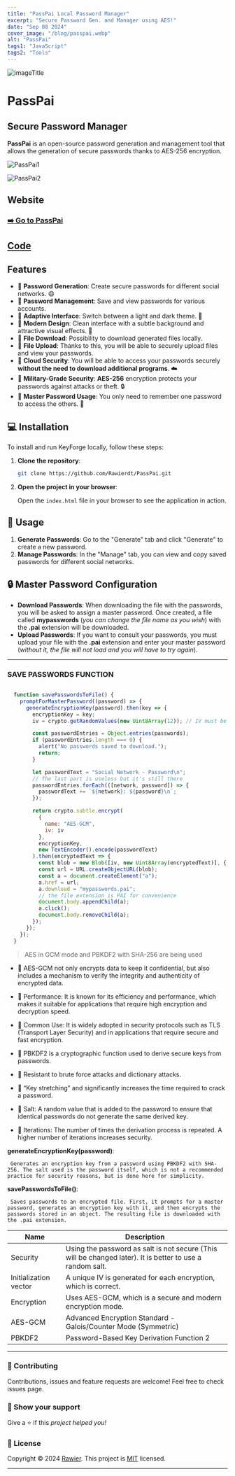 ```yaml
---
title: "PassPai Local Password Manager"
excerpt: "Secure Password Gen. and Manager using AES!"
date: "Sep 08 2024"
cover_image: "/blog/passpai.webp"
alt: "PassPai"
tags1: "JavaScript"
tags2: "Tools"
---
```


![imageTitle](https://i.ibb.co/ygJ41Xk/passpaititle.jpg)

# PassPai

## Secure Password Manager

**PassPai** is an open-source password generation and management tool that allows the generation of secure passwords thanks to AES-256 encryption.

![PassPai1](https://i.ibb.co/Q9w0D1t/1.png)

![PassPai2](https://i.ibb.co/gRBFQ3v/passpaiim2.png)

## Website

### [➡️ Go to PassPai](https://rawierdt.github.io/PassPai/)

## [Code](https://github.com/Rawierdt/PassPai)

## Features

* 🔵 **Password Generation**: Create secure passwords for different social networks. 😄
* 🔵 **Password Management**: Save and view passwords for various accounts.
* 🔵 **Adaptive Interface**: Switch between a light and dark theme. 🌸
* 🔵 **Modern Design**: Clean interface with a subtle background and attractive visual effects. 🌸
* 🔵 **File Download**: Possibility to download generated files locally.
* 🔵 **File Upload**: Thanks to this, you will be able to securely upload files and view your passwords.
* 🔵 **Cloud Security**: You will be able to access your passwords securely **without the need to download additional programs**. ☁️
* 🔵 **Military-Grade Security**: **AES-256** encryption protects your passwords against attacks or theft. 🔒
* 🔵 **Master Password Usage**: You only need to remember one password to access the others. 🔑

## 💻 Installation

To install and run KeyForge locally, follow these steps:

1. **Clone the repository**:

    ```bash
    git clone https://github.com/Rawierdt/PassPai.git
    ```

2. **Open the project in your browser**:

    Open the `index.html` file in your browser to see the application in action.

## 🎴 Usage

1. **Generate Passwords**: Go to the "Generate" tab and click "Generate" to create a new password.
2. **Manage Passwords**: In the "Manage" tab, you can view and copy saved passwords for different social networks.

## 🔒 Master Password Configuration

* **Download Passwords**: When downloading the file with the passwords, you will be asked to assign a master password. Once created, a file called **mypasswords** (*you can change the file name as you wish*) with the **.pai** extension will be downloaded.
* **Upload Passwords**: If you want to consult your passwords, you must upload your file with the **.pai** extension and enter your master password (*without it, the file will not load and you will have to try again*).

---

### SAVE PASSWORDS FUNCTION

```javascript

  function savePasswordsToFile() {
    promptForMasterPassword((password) => {
      generateEncryptionKey(password).then(key => {
        encryptionKey = key;
        iv = crypto.getRandomValues(new Uint8Array(12)); // IV must be unique for each encryption

        const passwordEntries = Object.entries(passwords);
        if (passwordEntries.length === 0) {
          alert("No passwords saved to download.");
          return;
        }

        let passwordText = "Social Network - Password\n";
        // The last part is useless but it's still there
        passwordEntries.forEach(([network, password]) => {
          passwordText += `${network}: ${password}\n`;
        });

        return crypto.subtle.encrypt(
          {
            name: "AES-GCM",
            iv: iv
          },
          encryptionKey,
          new TextEncoder().encode(passwordText)
        ).then(encryptedText => {
          const blob = new Blob([iv, new Uint8Array(encryptedText)], { type: "application/octet-stream" });
          const url = URL.createObjectURL(blob);
          const a = document.createElement("a");
          a.href = url;
          a.download = "mypasswords.pai";
          // the file extension is PAI for convenience
          document.body.appendChild(a);
          a.click();
          document.body.removeChild(a);
        });
      });
    });
  }
```

> AES in GCM mode and PBKDF2 with SHA-256 are being used

* 🔵 AES-GCM not only encrypts data to keep it confidential, but also includes a mechanism to verify the integrity and authenticity of encrypted data.
* 🔵 Performance: It is known for its efficiency and performance, which makes it suitable for applications that require high encryption and decryption speed.
* 🔵 Common Use: It is widely adopted in security protocols such as TLS (Transport Layer Security) and in applications that require secure and fast encryption.

* 🔵 PBKDF2 is a cryptographic function used to derive secure keys from passwords.
* 🔵 Resistant to brute force attacks and dictionary attacks.
* 🔵 “Key stretching” and significantly increases the time required to crack a password.
* 🔵 Salt: A random value that is added to the password to ensure that identical passwords do not generate the same derived key.
* 🔵 Iterations: The number of times the derivation process is repeated. A higher number of iterations increases security.

**generateEncryptionKey(password)**:

```nx
 Generates an encryption key from a password using PBKDF2 with SHA-256. The salt used is the password itself, which is not a recommended practice for security reasons, but is done here for simplicity.
```

**savePasswordsToFile()**:

```nx
 Saves passwords to an encrypted file. First, it prompts for a master password, generates an encryption key with it, and then encrypts the passwords stored in an object. The resulting file is downloaded with the .pai extension.
```

| Name | Description |
| --|--|
|Security | Using the password as salt is not secure (This will be changed later). It is better to use a random salt. |
| Initialization vector | A unique IV is generated for each encryption, which is correct. |
| Encryption | Uses AES-GCM, which is a secure and modern encryption mode. |
| AES-GCM | Advanced Encryption Standard - Galois/Counter Mode (Symmetric)|
| PBKDF2 |  Password-Based Key Derivation Function 2 |

---

### 🤝 Contributing

Contributions, issues and feature requests are welcome! Feel free to check issues page.

### 💜 Show your support

Give a ⭐️ if this *project helped you!*

### 📝 License

Copyright © 2024 [Rawier](https://rawier.vercel.app). This project is [MIT](/LICENSE) licensed.

---
